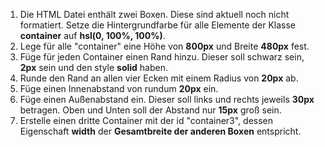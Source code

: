 1. Die HTML Datei enthält zwei Boxen. Diese sind aktuell noch nicht formatiert. Setze die Hintergrundfarbe für alle Elemente der Klasse **container** auf **hsl(0, 100%, 100%)**.
2. Lege für alle "container" eine Höhe von **800px** und Breite **480px** fest.
3. Füge für jeden Container einen Rand hinzu. Dieser soll schwarz sein, **2px** sein und den style **solid** haben.
4. Runde den Rand an allen vier Ecken mit einem Radius von **20px** ab.
5. Füge einen Innenabstand von rundum **20px** ein.
6. Füge einen Außenabstand ein. Dieser soll links und rechts jeweils **30px** betragen. Oben und Unten soll der Abstand nur **15px** groß sein.
7. Erstelle einen dritte Container mit der id "container3", dessen Eigenschaft **width** der **Gesamtbreite der anderen Boxen** entspricht.